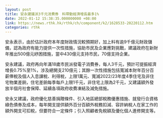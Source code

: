```yaml
---
layout: post
title: 安永建議派3千元消費券　料帶動經濟增長最多1%
date: 2022-01-12 15:38:35.000000000 +08:00
link: https://news.rthk.hk/rthk/ch/component/k2/1628533-20220112.htm
categories: rthk
---
```


安永表示，由於估計政府本年度財政情況較預期好，加上料有逾9千億元財政儲備，認為政府有能力提供一次性措施，協助市民及企業應對挑戰，建議政府在新財年推出500億元紓困措施，當中430億元支持市民，70億支持企業。

安永建議，政府再向年滿18歲市民派發電子消費券，每人3千元，預計可提振經濟增長0.75%至1%，涉及總開支210億元；其餘一次性措施包括寬減本財年百分百薪俸稅及個人入息課稅、利得稅，上限1萬元、寬減2022/23年度4季住宅及非住宅物業差餉，住宅差餉每季每戶上限1千元，非住宅上限為2千元，又建議額外發放半個月社會保障、延續各項政府收費凍結及減免措施。

安永又建議，政府優化慈善捐贈條件、引入地區總部稅務優惠措施、就發行合資格綠色債券及成本，每年開支提供額外百分百額外稅務扣減、容許納稅人在家工作的額外開支可扣稅，但要符合一定條件；引入照顧者免稅額及優化個人進修開支等。
